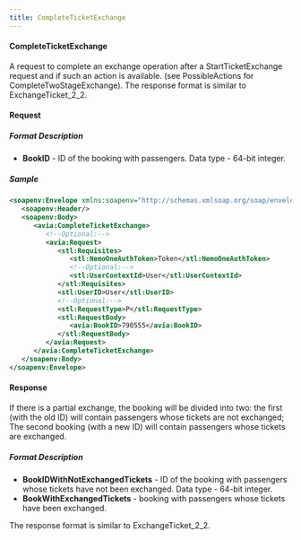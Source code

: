 ```yaml
---
title: CompleteTicketExchange
---
```


#### CompleteTicketExchange
A request to complete an exchange operation after a StartTicketExchange request and if such an action is available. (see PossibleActions for CompleteTwoStageExchange). The response format is similar to ExchangeTicket_2_2.

#### Request

##### Format Description

-  **BookID** - ID of the booking with passengers. Data type - 64-bit integer.

##### Sample

```xml
<soapenv:Envelope xmlns:soapenv="http://schemas.xmlsoap.org/soap/envelope/" xmlns:avia="http://nemo-ibe.com/Avia" xmlns:stl="http://nemo-ibe.com/STL">
   <soapenv:Header/>
   <soapenv:Body>
      <avia:CompleteTicketExchange>
         <!--Optional:-->
         <avia:Request>
            <stl:Requisites>
               <stl:NemoOneAuthToken>Token</stl:NemoOneAuthToken>
               <!--Optional:-->
               <stl:UserContextId>User</stl:UserContextId>
            </stl:Requisites>
            <stl:UserID>User</stl:UserID>
            <!--Optional:-->
            <stl:RequestType>P</stl:RequestType>
            <stl:RequestBody>
               <avia:BookID>790555</avia:BookID>
            </stl:RequestBody>
         </avia:Request>
      </avia:CompleteTicketExchange>
   </soapenv:Body>
</soapenv:Envelope>
```

#### Response
If there is a partial exchange, the booking will be divided into two: the first (with the old ID) will contain passengers whose tickets are not exchanged; The second booking (with a new ID) will contain passengers whose tickets are exchanged.


##### Format Description

-  **BookIDWithNotExchangedTickets** - ID of the booking with passengers whose tickets have not been exchanged. Data type - 64-bit integer.
-  **BookWithExchangedTickets** - booking with passengers whose tickets have been exchanged.

The response format is similar to ExchangeTicket_2_2.
